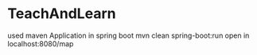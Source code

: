 # TeachAndLearn
used maven
Application in spring boot
mvn clean spring-boot:run
open in localhost:8080/map
